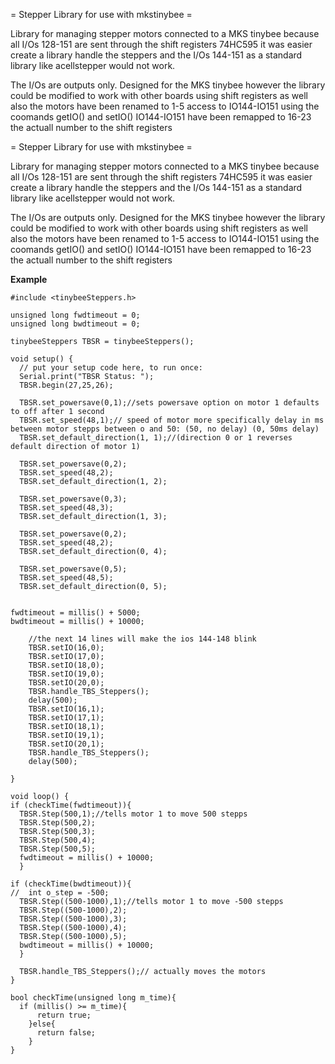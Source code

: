 = Stepper Library for use with mkstinybee =

Library for managing stepper motors connected to a MKS tinybee
because all I/Os 128-151 are sent through the shift registers 74HC595 it was easier create a library handle the steppers and the I/Os 144-151 as a standard library like acellstepper would not work.

The I/Os are outputs only. Designed for the MKS tinybee however the library could be modified to work with other boards using shift registers as well
also the motors have been renamed to 1-5
access to IO144-IO151 using the coomands getIO() and setIO() IO144-IO151 have been remapped to 16-23 the actuall number to the shift registers

= Stepper Library for use with mkstinybee =

Library for managing stepper motors connected to a MKS tinybee
because all I/Os 128-151 are sent through the shift registers 74HC595 it was easier create a library handle the steppers and the I/Os 144-151 as a standard library like acellstepper would not work.

The I/Os are outputs only. Designed for the MKS tinybee however the library could be modified to work with other boards using shift registers as well
also the motors have been renamed to 1-5
access to IO144-IO151 using the coomands getIO() and setIO() IO144-IO151 have been remapped to 16-23 the actuall number to the shift registers


**Example**
```
#include <tinybeeSteppers.h>

unsigned long fwdtimeout = 0;
unsigned long bwdtimeout = 0;

tinybeeSteppers TBSR = tinybeeSteppers();

void setup() {
  // put your setup code here, to run once:
  Serial.print("TBSR Status: ");
  TBSR.begin(27,25,26);
  
  TBSR.set_powersave(0,1);//sets powersave option on motor 1 defaults to off after 1 second
  TBSR.set_speed(48,1);// speed of motor more specifically delay in ms between motor stepps between o and 50: (50, no delay) (0, 50ms delay)
  TBSR.set_default_direction(1, 1);//(direction 0 or 1 reverses default direction of motor 1)
  
  TBSR.set_powersave(0,2);
  TBSR.set_speed(48,2);
  TBSR.set_default_direction(1, 2);
  
  TBSR.set_powersave(0,3);
  TBSR.set_speed(48,3);
  TBSR.set_default_direction(1, 3);
  
  TBSR.set_powersave(0,2);
  TBSR.set_speed(48,2);
  TBSR.set_default_direction(0, 4);
  
  TBSR.set_powersave(0,5);
  TBSR.set_speed(48,5);
  TBSR.set_default_direction(0, 5);


fwdtimeout = millis() + 5000;
bwdtimeout = millis() + 10000;

    //the next 14 lines will make the ios 144-148 blink
    TBSR.setIO(16,0);  
    TBSR.setIO(17,0);  
    TBSR.setIO(18,0);  
    TBSR.setIO(19,0);  
    TBSR.setIO(20,0);  
    TBSR.handle_TBS_Steppers();
    delay(500);
    TBSR.setIO(16,1);  
    TBSR.setIO(17,1);  
    TBSR.setIO(18,1);  
    TBSR.setIO(19,1);  
    TBSR.setIO(20,1);  
    TBSR.handle_TBS_Steppers();
    delay(500);

}

void loop() {
if (checkTime(fwdtimeout)){
  TBSR.Step(500,1);//tells motor 1 to move 500 stepps
  TBSR.Step(500,2);
  TBSR.Step(500,3);
  TBSR.Step(500,4);
  TBSR.Step(500,5);
  fwdtimeout = millis() + 10000;
  }
  
if (checkTime(bwdtimeout)){
//  int o_step = -500;
  TBSR.Step((500-1000),1);//tells motor 1 to move -500 stepps
  TBSR.Step((500-1000),2);
  TBSR.Step((500-1000),3);
  TBSR.Step((500-1000),4);
  TBSR.Step((500-1000),5);
  bwdtimeout = millis() + 10000;
  }
  
  TBSR.handle_TBS_Steppers();// actually moves the motors
}

bool checkTime(unsigned long m_time){
  if (millis() >= m_time){
      return true;
    }else{
      return false;
    }
}
```
